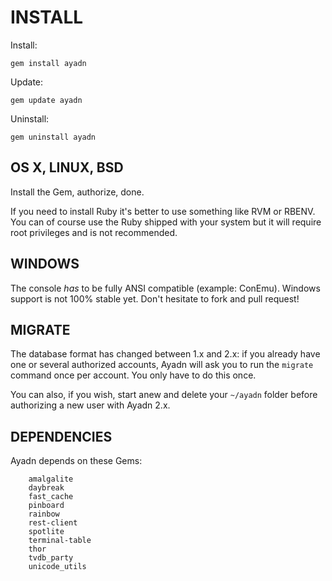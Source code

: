 # INSTALL

Install:

`gem install ayadn`  

Update:

`gem update ayadn`  

Uninstall:

`gem uninstall ayadn`  

## OS X, LINUX, BSD

Install the Gem, authorize, done.

If you need to install Ruby it's better to use something like RVM or RBENV. You can of course use the Ruby shipped with your system but it will require root privileges and is not recommended.

## WINDOWS

The console *has* to be fully ANSI compatible (example: ConEmu). Windows support is not 100% stable yet. Don't hesitate to fork and pull request!

## MIGRATE

The database format has changed between 1.x and 2.x: if you already have one or several authorized accounts, Ayadn will ask you to run the `migrate` command once per account. You only have to do this once.

You can also, if you wish, start anew and delete your `~/ayadn` folder before authorizing a new user with Ayadn 2.x.

## DEPENDENCIES

Ayadn depends on these Gems:

        amalgalite
        daybreak
        fast_cache
        pinboard
        rainbow
        rest-client
        spotlite
        terminal-table
        thor
        tvdb_party
        unicode_utils
